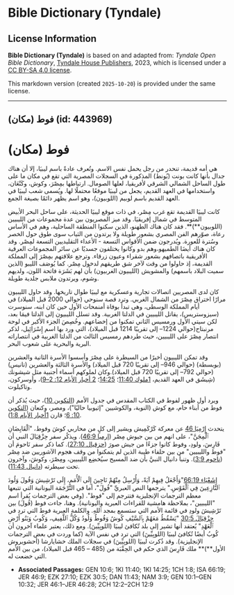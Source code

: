 # Bible Dictionary (Tyndale)

## License Information

**Bible Dictionary (Tyndale)** is based on and adapted from: _Tyndale Open Bible Dictionary_, [Tyndale House Publishers](https://tyndaleopenresources.com/), 2023, which is licensed under a [CC BY-SA 4.0 license](https://creativecommons.org/licenses/by-sa/4.0/legalcode.en).

This markdown version (created `2025-10-20`) is provided under the same license.



--------------------------------

## فوط (مكان) (id: 443969)

فوط (مكان)
==========

هي أمه قديمة، تنحدر من رجل يحمل نفس الاسم. وتُعرف عادةً باسم ليبيَا، إلا أن هناك جدال بأنها كانت بونت (بُونط) المذكورة في السجلات المصرية التي تقع في مكان ما على طول الساحل الشمالي الشرقي لأفريقيا، لعلها الصومال. ارتباطها بمِصْرَ، وكوش، وكَنْعَان، واستخدامها في العهد القديم، يجعل من ليبيَا موقعًا محتملًا لها. ويُسمى شعب ليبيَا في العهد القديم باسم لوبيم (اللوبيون)، وهو اسم يظهر دائمًا بصيغة الجمع.

كانت ليبيَا القديمة تقع غرب مِصْر، في ذات موقع ليبيَا الحديثة، على ساحل البحر الأبيض المتوسط في شمال إفريقيَا. وقد ميز المصريون بين عدة مجموعات من الليبيين (اللوبيون**)**. فقد كان هناك الطهنو، الذين سكنوا المنطقة الساحلية، وهم في الأساس رعاة، صوّرهم الفن المصري بشعور طويلة ولا يرتدون من الثياب سوى طوق حول الخصر وسُترة للعورة. ويُدرجون ضمن الأقواس التسعة \- الأعداء التقليديين التسعة لمِصْر. وقد كان هناك أيضَا الطميهو،وهم بدو وكانوا يختلفون جسديًا عن سائر المجموعات العرقية الأفريقية باتصافهم بشعور شقراء وعيون زرقاء. وترجع علاقتهم بمِصْرَ إلى المملكة القديمة، إذ حاولوا من وقت لآخر شق طريقهم لدخول مِصْر. كما يُوصَف الليبو (الذين سميت البلاد باسمهم) والمشويش (الليبيون الغربيون) بأن لهم بَشَرَة فاتحة اللون، ولديهم وشوم، ويرتدون ملابس جلدية طويلة.

كان لدى المصريين اتصالات تجارية وعسكرية مع ليبيَا طوال تاريخها. وقد حاول الليبيون مرارًا اختراق مِصْرَ من الشمال الغربي. وترد قصة سنوحي (حوالي 2000 قبل الميلاد) في أيام المملكة الوسطى، وهى تبدأ بوفاة أمنمحات الأول حين كان ابنه، سنوسرت (سيزوستريس)، يقاتل الليبيين في الدلتا الغربية. وقد تسلل الليبيون إلى الدلتا فيمَا بعد، لكن سيتي الأول ورمسيس الثاني تمكنوا من إخضاعهم. وخُصِصَ الجزء الأكبر في لوحة مرنبتاح(حوالي 1224– إلى تقريبًا 1214 قبل الميلاد)، التي ورد بها اسم إِسْرَائِيل، لذكر انتصار مِصْرَ على الليبيين، حيث طردهم رمسيس الثالث من الدلتا الغربية في انتصاراته البرية والبحرية على شعوب البحر.

وقد تمكن الليبيون أخيرًا من السيطرة على مِصْرَ وأسسوا الأسرة الثانية والعشرين (بوبسطة) (حوالي 946– إلى تقريبًا 720 قبل الميلاد) والأسرة الثالثة والعشرين (تانيس) (حوالي 792– إلى تقريبًا 720 قبل الميلاد).وكان لملوكهم أسماء أجنبية مثل شيشونك (شِيشَق في العهد القديم، [1ملوك 11:40](https://ref.ly/1Kgs11:40)؛ [14:25](https://ref.ly/1Kgs14:25)؛ [2 أخبار الأيام 12: 2–9](https://ref.ly/2Chr12:2-2Chr12:9))، وأوسركون، وتاكيلوت.

ويرد أول ظهور لفوط في الكتاب المقدس في جدول الأمم ([التكوين 10](https://ref.ly/Gen10:1-Gen10:32))، حيث يُذكر أن فوط من أبناء حام، مع كوش (النوبة، والكوشيين "إثيوبيا حاليًا")، ومصر، وكنعان ([التكوين 10: 6](https://ref.ly/Gen10:6)؛ قارن [1أخبار الأيام 1:8](https://ref.ly/1Chr1:8)).

يتحدث [إِرْمِيَا 46](https://ref.ly/Jer46:1-Jer46:28) عن معركة كَرْكَمِيش ويشير إلى كلٍ من محاربي كوشَ وفوط، "ٱلْقَابِضَانِ ٱلْمِجَنَّ"، على انهم من بين جيوش مِصْر ([إرميا 46:9](https://ref.ly/Jer46:9)). ويذكُر سفر حِزْقِيَالَ النبي أن فَارِسَ، ولودِ، وفوط كانوا جزءًا من جيش صورَ ([حزقيال 27:10](https://ref.ly/Ezek27:10)). كما ذكر سفر نَاحومَ أن "فوط والليبيين" من بين حلفاء طيبة الذين لم يتمكنوا من وقف هجوم الآشوريين ضد مِصْر ([ناحوم 3:9](https://ref.ly/Nah3:9)). وتنبأ دانيال النبيَّ بأن ضد المسيح سيُخضِع الليبيين، ومِصْرَ، وكوشَ، وآخرون تحت سيطرته ([دانيال 11:43](https://ref.ly/Dan11:43)).

 [إِشَعْيَاء 66:19](https://ref.ly/Isa66:19)"وَأَجْعَلُ فِيهِمْ آيَةً، وَأُرْسِلُ مِنْهُمْ نَاجِينَ إِلَى ٱلْأُمَمِ، إِلَى تَرْشِيشَ وَفُولَ وَلُودَ ٱلنَّازِعِينَ فِي ٱلْقَوْسِ." يترجمها النص العبريِّ "فُولَ"، أما في التَّرْجَمَة اليونانية التي تتبعها معظم الترجمات الإنجليزية فتترجم إلى "فوط". (وفي بعض الترجمات يُقرأ اسم "الليبيين"، بملاحظة هامشية للقراءات العبرية واليونانية). وهنا، جاءت فوط (فُولَ) بين تَرْشِيشَ ولودِ في قائمة الأمم التي ستسمع بمجد ٱللهِ. والكلمة العبرية فوط التي ترد في [حِزْقِيَالَ 30:5](https://ref.ly/Ezek30:5) "يَسْقُطُ مَعَهُمْ بِٱلسَّيْفِ كُوشُ وَفُوطُ وَلُودُ وَكُلُّ ٱللَّفِيفِ، وَكُوبُ وَبَنُو أَرْضِ ٱلْعَهْدِ" يُعتقد أنها تشير إلى بلد تُكافئ ليبيَا (اللوبِيِّينَ). ومع ذلك، يعتبر علماء آخرون أن كُوبُ أيضًا تُكافئ ليبيَا (اللوبِيِّينَ) التي ترد في نفس الآية (كما وردت في بعض الترجمات الإنجليزية). وقد ذُكرت ليبيَا (اللوبِيِّينَ) في سجلات الملك خشايارشا (أحشويروش الأول**)** ملك فَارِسَ الذي حكم في الحِقْبَة من (485 – 465 قبل الميلاد)، من بين الأمم التي خضعت له. 

* **Associated Passages:** GEN 10:6; 1KI 11:40; 1KI 14:25; 1CH 1:8; ISA 66:19; JER 46:9; EZK 27:10; EZK 30:5; DAN 11:43; NAM 3:9; GEN 10:1–GEN 10:32; JER 46:1–JER 46:28; 2CH 12:2–2CH 12:9

